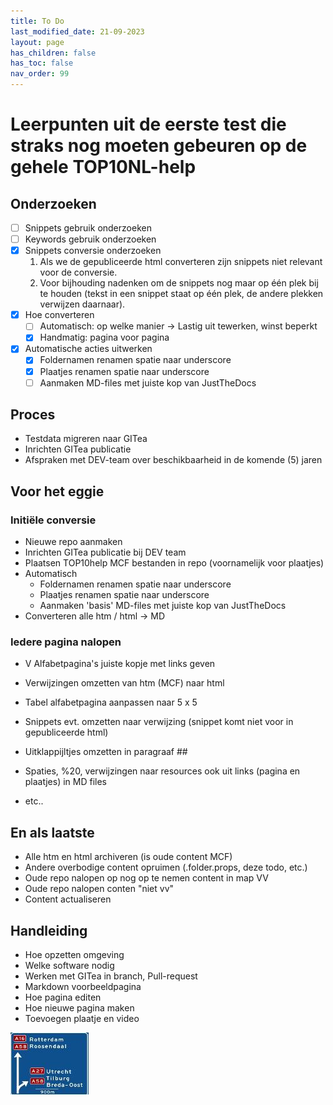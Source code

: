 ```yaml
---
title: To Do
last_modified_date: 21-09-2023
layout: page
has_children: false
has_toc: false
nav_order: 99
---
```


# Leerpunten uit de eerste test die straks nog moeten gebeuren op de gehele TOP10NL-help

## Onderzoeken
- [ ] Snippets gebruik onderzoeken
- [ ] Keywords gebruik onderzoeken
- [x] Snippets conversie onderzoeken
   1. Als we de gepubliceerde html converteren zijn snippets niet relevant voor de conversie.
   2. Voor bijhouding nadenken om de snippets nog maar op één plek bij te houden (tekst in een snippet staat op één plek, de andere plekken verwijzen daarnaar).
- [x] Hoe converteren
   - [ ] Automatisch: op welke manier -> Lastig uit tewerken, winst beperkt
   - [x] Handmatig: pagina voor pagina
- [x] Automatische acties uitwerken
   - [x] Foldernamen renamen spatie naar underscore
   - [x] Plaatjes renamen spatie naar underscore
   - [ ] Aanmaken MD-files met juiste kop van JustTheDocs
  
## Proces
- Testdata migreren naar GITea
- Inrichten GITea publicatie
- Afspraken met DEV-team over beschikbaarheid in de komende (5) jaren

## Voor het eggie
### Initiële conversie
- Nieuwe repo aanmaken
- Inrichten GITea publicatie bij DEV team
- Plaatsen TOP10help MCF bestanden in repo (voornamelijk voor plaatjes)
- Automatisch
  - Foldernamen renamen spatie naar underscore
  - Plaatjes renamen spatie naar underscore
  - Aanmaken 'basis' MD-files met juiste kop van JustTheDocs
- Converteren alle htm / html -> MD

### Iedere pagina nalopen
- V Alfabetpagina's juiste kopje met links geven
- Verwijzingen omzetten van htm (MCF) naar html
- Tabel alfabetpagina aanpassen naar 5 x 5

- Snippets evt. omzetten naar verwijzing (snippet komt niet voor in gepubliceerde  html)
- Uitklappijltjes omzetten in paragraaf ##
- Spaties, %20, verwijzingen naar resources ook uit links (pagina en plaatjes) in MD files
- etc..

## En als laatste
- Alle htm en html archiveren (is oude content MCF)
- Andere overbodige content opruimen (.folder.props, deze todo, etc.)
- Oude repo nalopen op nog op te nemen content in map VV
- Oude repo nalopen conten "niet vv"
- Content actualiseren

## Handleiding

- Hoe opzetten omgeving
- Welke software nodig
- Werken met GITea in branch, Pull-request
- Markdown voorbeeldpagina
- Hoe pagina editen
- Hoe nieuwe pagina maken
- Toevoegen plaatje en video


[![Video](../verkenningsvoorschriften/A/A-Wegnummer/foto_A_wegnummers_125x100.jpg)](WFM.mp4)
